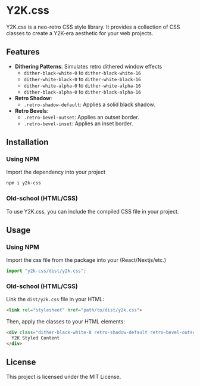 # Y2K.css

Y2K.css is a neo-retro CSS style library. It provides a collection of CSS classes to create a Y2K-era aesthetic for your web projects.

## Features

*   **Dithering Patterns**: Simulates retro dithered window effects
    *   `dither-black-white-0` to `dither-black-white-16`
    *   `dither-white-black-0` to `dither-white-black-16`
    *   `dither-white-alpha-0` to `dither-white-alpha-16`
    *   `dither-black-alpha-0` to `dither-black-alpha-16`
*   **Retro Shadow**:
    *   `.retro-shadow-default`: Applies a solid black shadow.
*   **Retro Bevels**:
    *   `.retro-bevel-outset`: Applies an outset border.
    *   `.retro-bevel-inset`: Applies an inset border.

## Installation



### Using NPM
Import the dependency into your project

```bash
npm i y2k-css
```

### Old-school (HTML/CSS)
To use Y2K.css, you can include the compiled CSS file in your project.

## Usage

### Using NPM

Import the css file from the package into your (React/Nextjs/etc.)
```javascript
import "y2k-css/dist/y2k.css";
```

### Old-school (HTML/CSS)
Link the `dist/y2k.css` file in your HTML:

```html
<link rel="stylesheet" href="path/to/dist/y2k.css">
```

Then, apply the classes to your HTML elements:

```html
<div class="dither-black-white-8 retro-shadow-default retro-bevel-outset">
  Y2K Styled Content
</div>
```

## License

This project is licensed under the MIT License.

